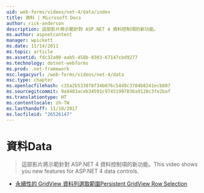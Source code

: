 ```yaml
---
uid: web-forms/videos/net-4/data/index
title: 資料 | Microsoft Docs
author: rick-anderson
description: 這部影片將示範針對 ASP.NET 4 資料控制項的新功能。
ms.author: aspnetcontent
manager: wpickett
ms.date: 11/14/2011
ms.topic: article
ms.assetid: fdc32a00-aab5-458b-8303-67147cbd9277
ms.technology: dotnet-webforms
ms.prod: .net-framework
msc.legacyurl: /web-forms/videos/net-4/data
msc.type: chapter
ms.openlocfilehash: c35a2b5338f8f34b076c5449c3784b8241ecb807
ms.sourcegitcommit: 9a9483aceb34591c97451997036a9120c3fe2baf
ms.translationtype: HT
ms.contentlocale: zh-TW
ms.lasthandoff: 11/10/2017
ms.locfileid: "26526147"
---
```

<a name="data"></a><span data-ttu-id="30044-103">資料</span><span class="sxs-lookup"><span data-stu-id="30044-103">Data</span></span>
====================
> <span data-ttu-id="30044-104">這部影片將示範針對 ASP.NET 4 資料控制項的新功能。</span><span class="sxs-lookup"><span data-stu-id="30044-104">This video shows you new features for ASP.NET 4 data controls.</span></span>


- [<span data-ttu-id="30044-105">永續性的 GridView 資料列選取範圍</span><span class="sxs-lookup"><span data-stu-id="30044-105">Persistent GridView Row Selection</span></span>](aspnet-4-quick-hit-persistent-gridview-row-selection.md)
